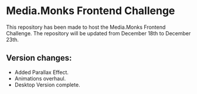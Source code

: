 # Media.Monks Frontend Challenge

This repository has been made to host the Media.Monks Frontend Challenge. The repository will be updated from December 18th to December 23th.

## Version changes:

- Added Parallax Effect.
- Animations overhaul.
- Desktop Version complete.